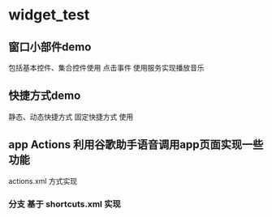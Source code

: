 # widget_test
## 窗口小部件demo
包括基本控件、集合控件使用 点击事件 
使用服务实现播放音乐

## 快捷方式demo

静态、动态快捷方式 固定快捷方式 使用

## app Actions 利用谷歌助手语音调用app页面实现一些功能

actions.xml 方式实现

### 分支 基于 shortcuts.xml 实现
